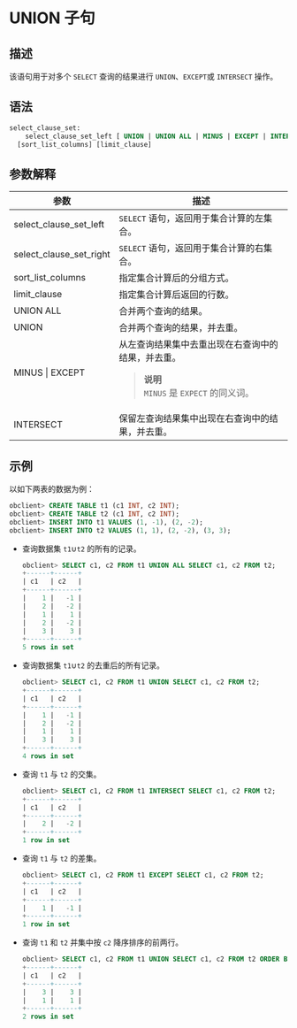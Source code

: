 # UNION 子句

## 描述

该语句用于对多个 `SELECT` 查询的结果进行 `UNION`、`EXCEPT`或 `INTERSECT` 操作。

## 语法

```sql
select_clause_set:
    select_clause_set_left [ UNION | UNION ALL | MINUS | EXCEPT | INTERSECT] select_clause_set_right
  [sort_list_columns] [limit_clause]
```

## 参数解释

|           参数            |                                             描述                                             |
|-------------------------|--------------------------------------------------------------------------------------------|
| select_clause_set_left  | `SELECT` 语句，返回用于集合计算的左集合。                                                                  |
| select_clause_set_right | `SELECT` 语句，返回用于集合计算的右集合。                                                                  |
| sort_list_columns       | 指定集合计算后的分组方式。                                                                              |
| limit_clause            | 指定集合计算后返回的行数。                                                                              |
| UNION ALL               | 合并两个查询的结果。                                                                                 |
| UNION                   | 合并两个查询的结果，并去重。                                                                             |
| MINUS \| EXCEPT         | 从左查询结果集中去重出现在右查询中的结果，并去重。<blockquote> **说明** </br> `MINUS` 是 `EXPECT` 的同义词。</blockquote> |
| INTERSECT               | 保留左查询结果集中出现在右查询中的结果，并去重。                                                                   |

## 示例

以如下两表的数据为例：

```sql
obclient> CREATE TABLE t1 (c1 INT, c2 INT);
obclient> CREATE TABLE t2 (c1 INT, c2 INT);
obclient> INSERT INTO t1 VALUES (1, -1), (2, -2);
obclient> INSERT INTO t2 VALUES (1, 1), (2, -2), (3, 3);
```

* 查询数据集 `t1`∪`t2` 的所有的记录。

  ```sql
  obclient> SELECT c1, c2 FROM t1 UNION ALL SELECT c1, c2 FROM t2;
  +------+------+
  | c1   | c2   |
  +------+------+
  |    1 |   -1 |
  |    2 |   -2 |
  |    1 |    1 |
  |    2 |   -2 |
  |    3 |    3 |
  +------+------+
  5 rows in set
  ```

* 查询数据集 `t1`∪`t2` 的去重后的所有记录。

  ```sql
  obclient> SELECT c1, c2 FROM t1 UNION SELECT c1, c2 FROM t2;
  +------+------+
  | c1   | c2   |
  +------+------+
  |    1 |   -1 |
  |    2 |   -2 |
  |    1 |    1 |
  |    3 |    3 |
  +------+------+
  4 rows in set
  ```

* 查询 `t1` 与 `t2` 的交集。

  ```sql
  obclient> SELECT c1, c2 FROM t1 INTERSECT SELECT c1, c2 FROM t2;
  +------+------+
  | c1   | c2   |
  +------+------+
  |    2 |   -2 |
  +------+------+
  1 row in set
  ```

* 查询 `t1` 与 `t2` 的差集。

  ```sql
  obclient> SELECT c1, c2 FROM t1 EXCEPT SELECT c1, c2 FROM t2;
  +------+------+
  | c1   | c2   |
  +------+------+
  |    1 |   -1 |
  +------+------+
  1 row in set
  ```

* 查询 `t1` 和 `t2` 并集中按 `c2` 降序排序的前两行。

  ```sql
  obclient> SELECT c1, c2 FROM t1 UNION SELECT c1, c2 FROM t2 ORDER BY c2 DESC LIMIT 2;
  +------+------+
  | c1   | c2   |
  +------+------+
  |    3 |    3 |
  |    1 |    1 |
  +------+------+
  2 rows in set
  ```

